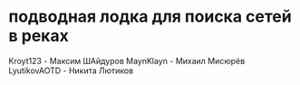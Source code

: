 # подводная лодка для поиска сетей в реках
Kroyt123 - Максим ШАйдуров
MaynKlayn - Михаил Мисюрёв
LyutikovAOTD - Никита Лютиков

